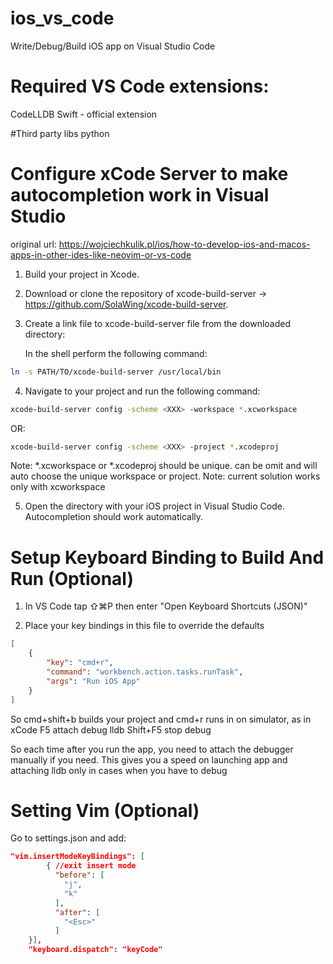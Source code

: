 # ios_vs_code
Write/Debug/Build iOS app on Visual Studio Code

# Required VS Code extensions:
   CodeLLDB
   Swift - official extension
   
#Third party libs
   python
   

# Configure xCode Server to make autocompletion work in Visual Studio
original url: https://wojciechkulik.pl/ios/how-to-develop-ios-and-macos-apps-in-other-ides-like-neovim-or-vs-code

1. Build your project in Xcode.
2. Download or clone the repository of xcode-build-server -> https://github.com/SolaWing/xcode-build-server. 
3. Create a link file to xcode-build-server file from the downloaded directory:

   In the shell perform the following command:
```bash
ln -s PATH/TO/xcode-build-server /usr/local/bin
```

4. Navigate to your project and run the following command:

```bash
xcode-build-server config -scheme <XXX> -workspace *.xcworkspace
```
   OR:
```bash
xcode-build-server config -scheme <XXX> -project *.xcodeproj
```

   Note: *.xcworkspace or *.xcodeproj should be unique. can be omit and will auto choose the unique workspace or project.
   Note: current solution works only with xcworkspace


5. Open the directory with your iOS project in Visual Studio Code. Autocompletion should work automatically.

# Setup Keyboard Binding to Build And Run (Optional)

1. In VS Code tap ⇧⌘P then enter "Open Keyboard Shortcuts (JSON)"

2. Place your key bindings in this file to override the defaults

```json
[
    {
        "key": "cmd+r",
        "command": "workbench.action.tasks.runTask",
        "args": "Run iOS App"
    }
]
```
So cmd+shift+b builds your project and cmd+r runs in on simulator, as in xCode
F5 attach debug lldb
Shift+F5 stop debug

So each time after you run the app, you need to attach the debugger manually if you need. 
This gives you a speed on launching app and attaching lldb only in cases when you have to debug

# Setting Vim (Optional)
Go to settings.json and add:

```json
"vim.insertModeKeyBindings": [
        { //exit insert mode
          "before": [
            "j",
            "k"
          ],
          "after": [
            "<Esc>"
          ]
    }],
    "keyboard.dispatch": "keyCode"
```
